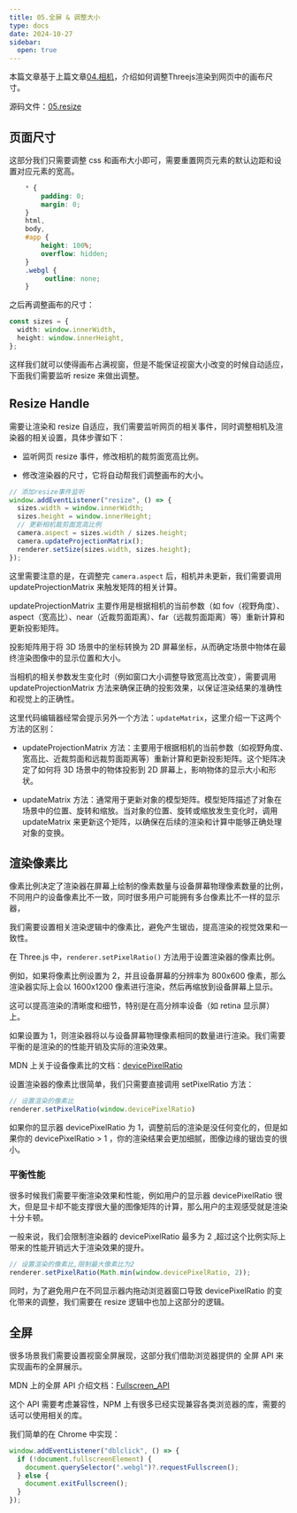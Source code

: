 ```yaml
---
title: 05.全屏 & 调整大小
type: docs
date: 2024-10-27
sidebar:
  open: true
---
```

本篇文章基于上篇文章[04.相机](/docs/learn-threejs/cameras)，介绍如何调整Threejs渲染到网页中的画布尺寸。

源码文件：[05.resize](https://github.com/supuwoerc/threejs-roadmap/blob/main/05.resize/src/main.ts)

## 页面尺寸

这部分我们只需要调整 css 和画布大小即可，需要重置网页元素的默认边距和设置对应元素的宽高。

```css
    * {
        padding: 0;
        margin: 0;
    }
    html,
    body,
    #app {
        height: 100%;
        overflow: hidden;
    }
    .webgl {
         outline: none;
    }
```
之后再调整画布的尺寸：

```typescript
const sizes = {
  width: window.innerWidth,
  height: window.innerHeight,
};
```
这样我们就可以使得画布占满视窗，但是不能保证视窗大小改变的时候自动适应，下面我们需要监听 resize 来做出调整。

## Resize Handle 

需要让渲染和 resize 自适应，我们需要监听网页的相关事件，同时调整相机及渲染器的相关设置，具体步骤如下：

* 监听网页 resize 事件，修改相机的裁剪面宽高比例。

* 修改渲染器的尺寸，它将自动帮我们调整画布的大小。

```typescript
// 添加resize事件监听
window.addEventListener("resize", () => {
  sizes.width = window.innerWidth;
  sizes.height = window.innerHeight;
  // 更新相机裁剪面宽高比例
  camera.aspect = sizes.width / sizes.height;
  camera.updateProjectionMatrix();
  renderer.setSize(sizes.width, sizes.height);
});
```
这里需要注意的是，在调整完 `camera.aspect` 后，相机并未更新，我们需要调用 updateProjectionMatrix 来触发矩阵的相关计算。

updateProjectionMatrix 主要作用是根据相机的当前参数（如 fov（视野角度）、aspect（宽高比）、near（近裁剪面距离）、far（远裁剪面距离）等）重新计算和更新投影矩阵。

投影矩阵用于将 3D 场景中的坐标转换为 2D 屏幕坐标，从而确定场景中物体在最终渲染图像中的显示位置和大小。

当相机的相关参数发生变化时（例如窗口大小调整导致宽高比改变），需要调用 updateProjectionMatrix 方法来确保正确的投影效果，以保证渲染结果的准确性和视觉上的正确性。

这里代码编辑器经常会提示另外一个方法：`updateMatrix`，这里介绍一下这两个方法的区别：

* updateProjectionMatrix 方法：主要用于根据相机的当前参数（如视野角度、宽高比、近裁剪面和远裁剪面距离等）重新计算和更新投影矩阵。这个矩阵决定了如何将 3D 场景中的物体投影到 2D 屏幕上，影响物体的显示大小和形状。

* updateMatrix 方法：通常用于更新对象的模型矩阵。模型矩阵描述了对象在场景中的位置、旋转和缩放。当对象的位置、旋转或缩放发生变化时，调用 updateMatrix 来更新这个矩阵，以确保在后续的渲染和计算中能够正确处理对象的变换。

## 渲染像素比

像素比例决定了渲染器在屏幕上绘制的像素数量与设备屏幕物理像素数量的比例，不同用户的设备像素比不一致，同时很多用户可能拥有多台像素比不一样的显示器，

我们需要设置相关渲染逻辑中的像素比，避免产生锯齿，提高渲染的视觉效果和一致性。

在 Three.js 中，`renderer.setPixelRatio()` 方法用于设置渲染器的像素比例。

例如，如果将像素比例设置为 2，并且设备屏幕的分辨率为 800x600 像素，那么渲染器实际上会以 1600x1200 像素进行渲染，然后再缩放到设备屏幕上显示。

这可以提高渲染的清晰度和细节，特别是在高分辨率设备（如 retina 显示屏）上。

如果设置为 1，则渲染器将以与设备屏幕物理像素相同的数量进行渲染。我们需要平衡的是渲染的的性能开销及实际的渲染效果。

MDN 上关于设备像素比的文档：[devicePixelRatio](https://developer.mozilla.org/zh-CN/docs/Web/API/Window/devicePixelRatio)

设置渲染器的像素比很简单，我们只需要直接调用 setPixelRatio 方法：

```typescript
// 设置渲染的像素比
renderer.setPixelRatio(window.devicePixelRatio)
```
如果你的显示器 devicePixelRatio 为 1，调整前后的渲染是没任何变化的，但是如果你的 devicePixelRatio > 1 ，你的渲染结果会更加细腻，图像边缘的锯齿变的很小。 

### 平衡性能

很多时候我们需要平衡渲染效果和性能，例如用户的显示器 devicePixelRatio 很大，但是显卡却不能支撑很大量的图像矩阵的计算，那么用户的主观感受就是渲染十分卡顿。

一般来说，我们会限制渲染器的 devicePixelRatio 最多为 2 ,超过这个比例实际上带来的性能开销远大于渲染效果的提升。

```typescript
// 设置渲染的像素比,限制最大像素比为2
renderer.setPixelRatio(Math.min(window.devicePixelRatio, 2));
```
同时，为了避免用户在不同显示器内拖动浏览器窗口导致 devicePixelRatio 的变化带来的调整，我们需要在 resize 逻辑中也加上这部分的逻辑。

## 全屏

很多场景我们需要设置视窗全屏展现，这部分我们借助浏览器提供的 全屏 API 来实现画布的全屏展示。

MDN 上的全屏 API 介绍文档：[Fullscreen_API](https://developer.mozilla.org/zh-CN/docs/Web/API/Fullscreen_API)

这个 API 需要考虑兼容性，NPM 上有很多已经实现兼容各类浏览器的库，需要的话可以使用相关的库。

我们简单的在 Chrome 中实现：

```typescript
window.addEventListener("dblclick", () => {
  if (!document.fullscreenElement) {
    document.querySelector(".webgl")?.requestFullscreen();
  } else {
    document.exitFullscreen();
  }
});
```
